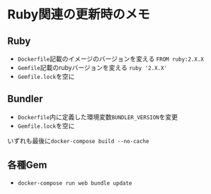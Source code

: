 # Ruby関連の更新時のメモ
## Ruby
* `Dockerfile`記載のイメージのバージョンを変える `FROM ruby:2.X.X`
* `Gemfile`記載のrubyバージョンを変える `ruby '2.X.X'`
* `Gemfile.lock`を空に

## Bundler
* `Dockerfile`内に定義した環境変数`BUNDLER_VERSION`を変更
* `Gemfile.lock`を空に

いずれも最後に`docker-compose build --no-cache`

## 各種Gem
* `docker-compose run web bundle update`
